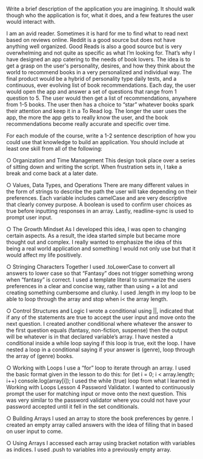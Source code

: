 Write a brief description of the application you are imagining. It should walk though who the application is for, what it does, and a few features the user would interact with. 


I am an avid reader. Sometimes it is hard for me to find what to read next based on reviews online. Reddit is a good source but does not have anything well organized.
Good Reads is also a good source but is very overwhelming and not quite as specific as what I’m looking for. That’s why I have designed an app catering to the needs of book lovers. 
The idea is to get a grasp on the user's personality, desires, and how they think about the world to recommend books in a very personalized and individual way. 
The final product would be a hybrid of personality type daily tests, and a continuous, ever evolving list of book recommendations. 
Each day, the user would open the app and answer a set of questions that range from 1 question to 5. 
The user would then get a list of recommendations, anywhere from 1-5 books. 
The user then has a choice to “star” whatever books spark their attention and keep it in a To Read log. 
The longer the user uses the app, the more the app gets to really know the user, and the book recommendations become really accurate and specific over time.

For each module of the course, write a 1-2 sentence description of how you could use that knowledge to build an application. You should include at least one skill from all of the following:

 ○ Organization and Time Management
This design took place over a series of sitting down and writing the script. When frustration sets in, I take a break and come back at a later date.

 ○ Values, Data Types, and Operations 
There are many different values in the form of strings to describe the path the user will take depending on their preferences. Each variable includes camelCase and are very descriptive that clearly convey purpose. 
A boolean is used to confirm user choices as true before inputting responses in an array. Lastly, readline-sync is used to prompt user input.

○ The Growth Mindset
As I developed this idea, I was open to changing certain aspects. As a result, the idea started simple but became more thought out and complex. 
I really wanted to emphasize the idea of this being a real world application and something I would not only use but that it would affect my life positively.

 ○ Stringing Characters Together
I used .toLowerCase to convert all answers to lower case so that “Fantasy” does not trigger something wrong when “fantasy” is correct. 
I used a template literal to summarize the users preferences in a clear and concise way, rather than using + a lot and creating something cumbersome and clunky. 
I used .length in my loop to be able to loop through the array and stop when i< the array length.

○ Control Structures and Logic 
I wrote a conditional using ||, indicated that if  any of the statements are true to accept the user input and move onto the next question. 
I created another conditional where whatever the answer to the first question equals (fantasy, non-fiction, suspense) then the output will be whatever is in that declared variable’s array.
 I have nested a conditional inside a while loop saying if this loop is true, exit the loop. 
I have nested a loop in a conditional saying if your answer is (genre), loop through the array of (genre) books.

○ Working with Loops 
I use a “for” loop to iterate through an array. I used the basic format given in the lesson to do this: for (let i = 0; i < array.length; i++)
    console.log(array[i]);
I used the while (true) loop from what I learned in Working with Loops Lesson 4 Password Validator. 
I wanted to continuously prompt the user for matching input or move onto the next question. This was very similar to the password validator where you could not have your password accepted until it fell in the set conditionals.

○ Building Arrays 
I used an array to store the book preferences by genre.
I created an empty array called answers with the idea of filling that in based on user input to come.

○ Using Arrays
I accessed each array using bracket notation with variables as indices. I used .push to variables into a previously empty array.
